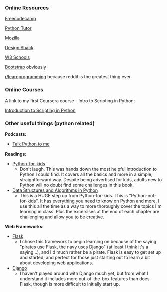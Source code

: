 ### Online Resources

[Freecodecamp](https://medium.freecodecamp.org/)

[Python Tutor](http://pythontutor.com/)

[Mozilla](https://developer.mozilla.org/en-US/)

[Design Shack](https://designshack.net/)

[W3 Schools](https://www.w3schools.com/)

[Bootstrap](https://getbootstrap.com/) obviously

[r/learnprogramming](https://www.reddit.com/r/learnprogramming/) because reddit is the greatest thing ever
### Online Courses

A link to my first Coursera course - Intro to Scripting in Python:

[Introduction to Scripting in Python](https://www.coursera.org/specializations/introduction-scripting-in-python)

### Other useful things (python related)

<b>Podcasts:</b>
- [Talk Python to me](https://talkpython.fm/)

<b>Readings:</b>
- [Python-for-kids](https://nostarch.com/pythonforkids) 
    - Don't laugh. This was hands down the most helpful introduction to Python I could find. It covers all the basics and more in a simple, straightforward way. Despite being advertised for kids, adults new to Python will no doubt find some challenges in this book.
- [Data Structures and Algorithms in Python](https://www.amazon.com/Structures-Algorithms-Python-Michael-Goodrich/dp/1118290275)
    - This is a HUGE step up from Python-for-kids. This is "Python-not-for-kids". It has everything you need to know on Python and more. I use this all the time as a way to more thoroughly cover the topics I'm learning in class. Plus the excersises at the end of each chapter are challenging and allow you to be creative. 
  
<b>Web Frameworks:</b>
- [Flask](http://flask.pocoo.org/)
    - I chose this framework to begin learning on because of the saying "pirates use Flask, the navy uses Django" (at least I think it's a saying...), and I'd much rather be a pirate. Flask is easy to get set up and started, and perfect for those just starting out to learn a bit about developing web applications.  
- [Django](https://www.djangoproject.com/)
    - I haven't played around with Django much yet, but from what I understand it includes more out-of-the-box features than does Flask, though is more difficult to initially start up. 
